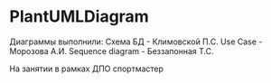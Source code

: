 # PlantUMLDiagram

Диаграммы выполнили:
Схема БД - Климовской П.С.
Use Case - Морозова А.И.
Sequence diagram - Беззапонная Т.С.

На занятии в рамках ДПО спортмастер
